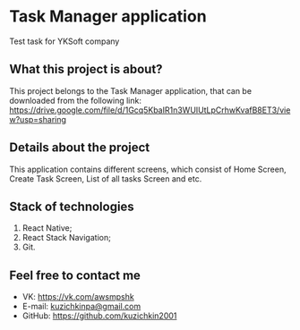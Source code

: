# Task Manager application
Test task for YKSoft company

## What this project is about?
This project belongs to the Task Manager application, that can be downloaded from the following link:
https://drive.google.com/file/d/1Gcq5KbaIR1n3WUIUtLpCrhwKvafB8ET3/view?usp=sharing

## Details about the project
This application contains different screens, which consist of Home Screen, Create Task Screen, List of all tasks Screen and etc.

## Stack of technologies
1. React Native;
2. React Stack Navigation;
3. Git.

## Feel free to contact me
* VK: https://vk.com/awsmpshk
* E-mail: kuzichkinpa@gmail.com
* GitHub: https://github.com/kuzichkin2001
